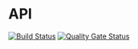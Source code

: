 # API
[![Build Status](https://travis-ci.com/xyzrlee/api.svg?branch=master)](https://travis-ci.com/xyzrlee/api) [![Quality Gate Status](https://sonarcloud.io/api/project_badges/measure?project=app.illl%3Aapi&metric=alert_status)](https://sonarcloud.io/dashboard?id=app.illl%3Aapi)